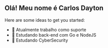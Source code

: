 ## Olá! Meu nome é Carlos Dayton

Here are some ideas to get you started:

- 🔭 Atualmente trabalho como suporte
- 🌱 Estudando back-end com Go e NodeJS
- 👯 Estudando CyberSecurity

